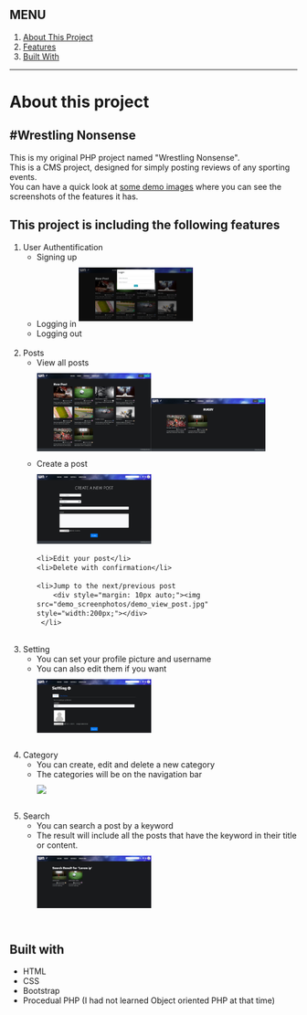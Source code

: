 <h2>MENU</h2>
<ol>
 <a href="#about">
  <li>About This Project</li>
 </a>
 <a href="#features">
  <li>Features</li>
 </a>
 <a href="#built_with">
  <li>Built With</li>
 </a>
</ol>

<hr>

<div id="about">
 <h1>About this project</h1>
 <h2>#Wrestling Nonsense</h2>
 <p>This is my original PHP project named "Wrestling Nonsense". <br>This is a CMS project, designed for simply posting reviews of any sporting events. <br>You can have a quick look at <a href="demo_screenphotos/">some demo images</a> where you can see the screenshots of the features it has.</p>
</div>



<div id="features">
 <h2>This project is including the following features</h2>
 <ol>
  <li>User Authentification
   <ul>
    <li>Signing up</li>
    <li>Logging in
    <img src="demo_screenphotos/demo_login.jpg" style="width:200px; margin: 10px auto;"></li>
    <li>Logging out</li>
   </ul>
  </li><br>
  
  <li>Posts
   
   <ul>
    <li>
        View all posts
        <div style="margin: 10px auto;"><img src="demo_screenphotos/demo_top.jpg" style="width:200px;></div>
    </li>
    <li>
        View all posts in a selected category
       <div style="margin: 10px auto;"><img src="demo_screenphotos/demo_category.jpg" style="width:200px;"></div>
    </li>
    <li>
        Create a post
        <div style="margin: 10px auto;"><img src="demo_screenphotos/demo_create_post.jpg" style="width:200px;"></div>
    </li>
    
    <li>Edit your post</li>
    <li>Delete with confirmation</li>    
    
    <li>Jump to the next/previous post
        <div style="margin: 10px auto;"><img src="demo_screenphotos/demo_view_post.jpg" style="width:200px;"></div>
     </li>
    
   </ul>  
  </li><br>
  
  <li>Setting
   <ul>
    <li>You can set your profile picture and username</li>
    <li>You can also edit them if you want
    <div style="margin: 10px auto;"><img src="demo_screenphotos/demo_setting.jpg" style="width:200px;"></div>
    </li>
   </ul>
  </li><br>
  
  <li>Category
   <ul>
    <li>You can create, edit and delete a new category</li>
    <li>The categories will be on the navigation bar</li>
    <div style="margin: 10px auto;"><img src="demo_screenphotos/demo_setting_category" style="width:200px;"></div>
    
   </ul>
  </li><br>
  
  <li>Search
   <ul>
    <li>You can search a post by a keyword</li>
    <li>The result will include all the posts that have the keyword in their title or content.
    <div style="margin: 10px auto;"><img src="demo_screenphotos/demo_searh.jpg" style="width:200px;"></div>
    </ul>
  </li><br>
  
 </ol>
</div>


<div id="built_with"> 
 <h2>Built with</h2>
 <ul>
  <li>HTML</li>
  <li>CSS</li>
  <li>Bootstrap</li>
  <li>Procedual PHP (I had not learned Object oriented PHP at that time)</li>
 </ul>
</div>
